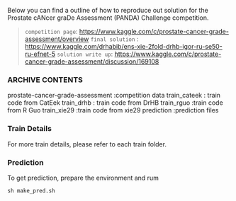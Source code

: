 Below you can find a outline of how to reproduce out solution for the Prostate cANcer graDe Assessment (PANDA) Challenge competition.

> `competition page`: https://www.kaggle.com/c/prostate-cancer-grade-assessment/overview
> `final solution` : https://www.kaggle.com/drhabib/ens-xie-2fold-drhb-igor-ru-se50-ru-efnet-5
> `solution write up`: https://www.kaggle.com/c/prostate-cancer-grade-assessment/discussion/169108

### ARCHIVE CONTENTS

prostate-cancer-grade-assessment    :competition data
train_cateek                                            : train code from CatEek
train_drhb                                               : train code from DrHB
train_rguo                                                :train code from R Guo
train_xie29                                              :train code from xie29
prediction                                                :prediction files

### Train Details

For more train details, please refer to each train folder.

### Prediction

To get prediction, prepare the environment and rum

```shell
sh make_pred.sh
```



